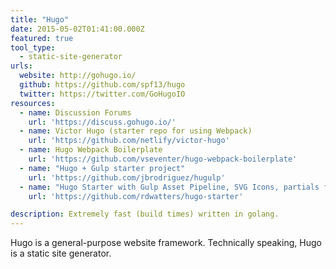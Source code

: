 ```yaml
---
title: "Hugo"
date: 2015-05-02T01:41:00.000Z
featured: true
tool_type:
  - static-site-generator
urls:
  website: http://gohugo.io/
  github: https://github.com/spf13/hugo
  twitter: https://twitter.com/GoHugoIO
resources:
  - name: Discussion Forums
    url: 'https://discuss.gohugo.io/'
  - name: Victor Hugo (starter repo for using Webpack)
    url: 'https://github.com/netlify/victor-hugo'  
  - name: Hugo Webpack Boilerplate
    url: 'https://github.com/vseventer/hugo-webpack-boilerplate'
  - name: "Hugo + Gulp starter project"
    url: 'https://github.com/jbrodriguez/hugulp'
  - name: "Hugo Starter with Gulp Asset Pipeline, SVG Icons, partials for global components, metadata, and social."
    url: 'https://github.com/rdwatters/hugo-starter'

description: Extremely fast (build times) written in golang.
---
```


Hugo is a general-purpose website framework. Technically speaking, Hugo is a static site generator.
